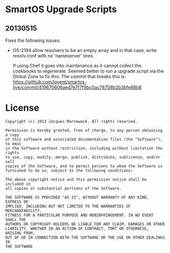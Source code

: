 # SmartOS Upgrade Scripts

## 20130515

Fixes the following issues:

 * OS-2194 allow resolvers to be an empty array and in that case, write resolv.conf with no 'nameserver' lines.

   If using Chef it goes into maintenance as it cannot collect the cookbooks to regenerate.  Seemed better to run
   a upgrade script via the Global Zone to fix this.  The commit that breaks this is: 
   https://github.com/joyent/smartos-live/commit/419670606aed7e7f7f9bc0ac78708b2b3bfe88b8

# License

```
Copyright (c) 2013 Jacques Marneweck. All rights reserved.

Permission is hereby granted, free of charge, to any person obtaining a copy
of this software and associated documentation files (the "Software"), to deal
in the Software without restriction, including without limitation the rights
to use, copy, modify, merge, publish, distribute, sublicense, and/or sell
copies of the Software, and to permit persons to whom the Software is
furnished to do so, subject to the following conditions:

The above copyright notice and this permission notice shall be included in
all copies or substantial portions of the Software.

THE SOFTWARE IS PROVIDED "AS IS", WITHOUT WARRANTY OF ANY KIND, EXPRESS OR
IMPLIED, INCLUDING BUT NOT LIMITED TO THE WARRANTIES OF MERCHANTABILITY,
FITNESS FOR A PARTICULAR PURPOSE AND NONINFRINGEMENT. IN NO EVENT SHALL THE
AUTHORS OR COPYRIGHT HOLDERS BE LIABLE FOR ANY CLAIM, DAMAGES OR OTHER
LIABILITY, WHETHER IN AN ACTION OF CONTRACT, TORT OR OTHERWISE, ARISING FROM,
OUT OF OR IN CONNECTION WITH THE SOFTWARE OR THE USE OR OTHER DEALINGS IN
THE SOFTWARE
```
